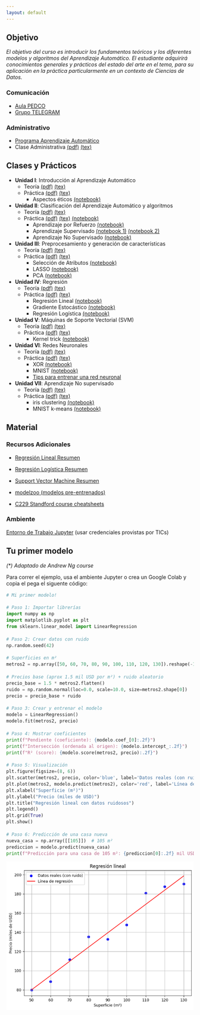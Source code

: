 ```yaml
---
layout: default
---
```


## Objetivo

_El objetivo del curso es introducir los fundamentos teóricos y los diferentes modelos y algoritmos del Aprendizaje Automático._ 
_El estudiante adquirirá conocimientos generales y prácticos del estado del arte en el tema, para su aplicación en la práctica particularmente en un contexto de Ciencias de Datos._


### Comunicación

* [Aula PEDCO](https://pedco.uncoma.edu.ar/course/view.php?id=9477)
* [Grupo TELEGRAM](https://t.me/+O4K7jtf60Qw5ODIx)

### Administrativo

* [Programa Aprendizaje Automático](/docs/Administrativa/02%20Aprendizaje%20Automatico.docx.pdf)
* Clase Administrativa [(pdf)](/docs/Administrativa/EIDA_Admin.pdf) [(tex)](/docs/Administrativa/EIDA_Admin.zip)

## Clases y Prácticos

* **Unidad I**: Introducción al Aprendizaje Automático
  * Teoría [(pdf)](/docs/UnidadI/Teoría/EIDA_Unidad_I.pdf) [(tex)](/docs/UnidadI/Teoría/EIDA_Unidad_I.zip)
  * Práctica [(pdf)](/docs/UnidadI/LaboratorioI/Laboratorio_1.pdf) [(tex)](/docs/UnidadI/LaboratorioI/Laboratorio_1.zip) 
    * Aspectos éticos [(notebook)](https://github.com/germanbraun/germanbraun.github.io/blob/main/docs/UnidadI/LaboratorioI/aif360-fairness.ipynb) 
* **Unidad II**:  Clasificación del Aprendizaje Automático y
algoritmos
  * Teoría [(pdf)](/docs/UnidadII/Teoría/EIDA_Unidad_II.pdf) [(tex)](/docs/UnidadII/Teoría/EIDA_Unidad_II.zip)
  * Práctica [(pdf)](/docs/UnidadII/LaboratorioII/Laboratorio_II.pdf) [(tex)](/docs/UnidadII/LaboratorioII/Laboratorio_II.zip) [(notebook)](https://github.com/germanbraun/germanbraun.github.io/blob/main/docs/UnidadII/LaboratorioII/python_basico.ipynb)
    * Aprendizaje por Refuerzo [(notebook)](https://github.com/germanbraun/germanbraun.github.io/blob/main/docs/UnidadII/LaboratorioII/game-refuerzo.ipynb) 
    * Aprendizaje Supervisado [(notebook 1)](https://github.com/germanbraun/germanbraun.github.io/blob/main/docs/UnidadII/LaboratorioII/Precios%20de%20Casas%20dada%20su%20superficie.ipynb) [(notebook 2)](https://github.com/germanbraun/germanbraun.github.io/blob/main/docs/UnidadII/LaboratorioII/clasificador-spam.ipynb)
    * Aprendizaje No Supervisado [(notebook)](https://github.com/germanbraun/germanbraun.github.io/blob/main/docs/UnidadII/LaboratorioII/iris-solo-una-feature.ipynb) 
* **Unidad III**: Preprocesamiento y generación de características
  * Teoría [(pdf)](/docs/UnidadIII/Teoria/EIDA_Unidad_III.pdf) [(tex)](/docs/UnidadIII/Teoria/EIDA_Unidad_III.zip) 
  * Práctica [(pdf)](/docs/UnidadIII/Laboratorio/Laboratorio_III.pdf) [(tex)](/docs/UnidadIII/Laboratorio/Laboratorio_III.zip)
    * Selección de Atributos [(notebook)](https://github.com/germanbraun/germanbraun.github.io/blob/main/docs/UnidadIII/Laboratorio/Seleccion-Atributos.ipynb) 
    * LASSO [(notebook)](https://github.com/germanbraun/germanbraun.github.io/blob/main/docs/UnidadIII/Laboratorio/LASSO.ipynb)
    * PCA [(notebook)](https://github.com/germanbraun/germanbraun.github.io/blob/main/docs/UnidadIII/Laboratorio/PCA.ipynb) 
* **Unidad IV**: Regresión
  * Teoría [(pdf)](/docs/UnidadIV/Teoria/EIDA_Unidad_IV.pdf) [(tex)](/docs/UnidadIV/Teoria/EIDA_Unidad_IV.zip) 
  * Práctica [(pdf)](/docs/UnidadIV/Laboratorio/Laboratorio_IV.pdf) [(tex)](/docs/UnidadIV/Laboratorio/Laboratorio_IV.zip)
    * Regresión Lineal [(notebook)](https://github.com/germanbraun/germanbraun.github.io/blob/main/docs/UnidadIV/Laboratorio/RegresionLineal.ipynb)
    * Gradiente Estocástico [(notebook)](https://github.com/germanbraun/germanbraun.github.io/blob/main/docs/UnidadIV/Laboratorio/GradienteEstocastico.ipynb) 
    * Regresión Logística [(notebook)](https://github.com/germanbraun/germanbraun.github.io/blob/main/docs/UnidadIV/Laboratorio/RegresionLogistica.ipynb) 
* **Unidad V**: Máquinas de Soporte Vectorial (SVM)
  * Teoría [(pdf)](/docs/UnidadV/Teoria/EIDA_Unidad_V.pdf) [(tex)](/docs/UnidadV/Teoria/EIDA_Unidad_V.zip) 
  * Práctica [(pdf)](/docs/UnidadV/Laboratorio/Laboratorio_V.pdf) [(tex)](/docs/UnidadV/Laboratorio/Laboratorio_V.zip)
    * Kernel trick [(notebook)](https://github.com/germanbraun/germanbraun.github.io/blob/main/docs/UnidadV/Laboratorio/KernelTrick.ipynb)
* **Unidad VI**: Redes Neuronales
  * Teoría [(pdf)](/docs/UnidadVI/Teoría/EIDA_Unidad_VI.pdf) [(tex)](/docs/UnidadVI/Teoría/EIDA_Unidad_VI.zip) 
  * Práctica [(pdf)](/docs/UnidadVI/Laboratorio/Laboratorio_VI.pdf) [(tex)](/docs/UnidadVI/Laboratorio/Laboratorio_VI.zip)
    * XOR [(notebook)](https://github.com/germanbraun/germanbraun.github.io/blob/main/docs/UnidadVI/Laboratorio/XOR.ipynb)
    * MNIST [(notebook)](https://github.com/germanbraun/germanbraun.github.io/blob/main/docs/UnidadVI/Laboratorio/ANN-MNIST.ipynb)
    * [Tips para entrenar una red neuronal](https://karpathy.github.io/2019/04/25/recipe/)  
* **Unidad VII**: Aprendizaje No supervisado
  * Teoría [(pdf)](/docs/UnidadVII/Teoria/EIDA_Unidad_VII.pdf) [(tex)](/docs/UnidadVII/Teoria/EIDA_Unidad_VII.zip) 
  * Práctica [(pdf)](/docs/UnidadVII/Laboratorio/Laboratorio_VII.pdf) [(tex)](/docs/UnidadVII/Laboratorio/Laboratorio_VII.zip)
    * iris clustering [(notebook)](https://github.com/germanbraun/germanbraun.github.io/blob/main/docs/UnidadVII/Laboratorio/iris_clustering.ipynb)
    * MNIST k-means [(notebook)](https://github.com/germanbraun/germanbraun.github.io/blob/main/docs/UnidadVII/Laboratorio/kmeans_MNIST.ipynb) 


## Material

### Recursos Adicionales
* [Regresión Lineal Resumen](/docs/Recursos/linearRegr.jpeg)
* [Regresión Logística Resumen](/docs/Recursos/logRegr.jpeg)
* [Support Vector Machine Resumen](/docs/Recursos/svm.jpeg)
* [modelzoo (modelos pre-entrenados)](https://modelzoo.co/)

* [C229 Standford course cheatsheets](https://stanford.edu/~shervine/teaching/cs-229/)


### Ambiente
[Entorno de Trabajo Jupyter](https://jupyter.fi.uncoma.edu.ar/hub/login?next=%2Fhub%2F) (usar credenciales provistas por TICs)

## Tu primer modelo

_(*) Adaptado de Andrew Ng course_

Para correr el ejemplo, usa el ambiente Jupyter o crea un Google Colab y copia
el pega el siguente código:

```python
# Mi primer modelo!

# Paso 1: Importar librerías
import numpy as np
import matplotlib.pyplot as plt
from sklearn.linear_model import LinearRegression

# Paso 2: Crear datos con ruido
np.random.seed(42)

# Superficies en m²
metros2 = np.array([50, 60, 70, 80, 90, 100, 110, 120, 130]).reshape(-1, 1)

# Precios base (aprox 1.5 mil USD por m²) + ruido aleatorio
precio_base = 1.5 * metros2.flatten()
ruido = np.random.normal(loc=0.0, scale=10.0, size=metros2.shape[0])
precio = precio_base + ruido

# Paso 3: Crear y entrenar el modelo
modelo = LinearRegression()
modelo.fit(metros2, precio)

# Paso 4: Mostrar coeficientes
print(f"Pendiente (coeficiente): {modelo.coef_[0]:.2f}")
print(f"Intersección (ordenada al origen): {modelo.intercept_:.2f}")
print(f"R² (score): {modelo.score(metros2, precio):.2f}")

# Paso 5: Visualización
plt.figure(figsize=(8, 6))
plt.scatter(metros2, precio, color='blue', label='Datos reales (con ruido)')
plt.plot(metros2, modelo.predict(metros2), color='red', label='Línea de regresión')
plt.xlabel("Superficie (m²)")
plt.ylabel("Precio (miles de USD)")
plt.title("Regresión lineal con datos ruidosos")
plt.legend()
plt.grid(True)
plt.show()

# Paso 6: Predicción de una casa nueva
nueva_casa = np.array([[105]])  # 105 m²
prediccion = modelo.predict(nueva_casa)
print(f"Predicción para una casa de 105 m²: {prediccion[0]:.2f} mil USD")
```
![Regresión](/assets/img/regression.png)